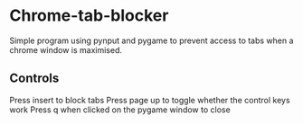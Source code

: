 # Chrome-tab-blocker

Simple program using pynput and pygame to prevent access to tabs when a chrome window is maximised.

## Controls
Press insert to block tabs
Press page up to toggle whether the control keys work
Press q when clicked on the pygame window to close

